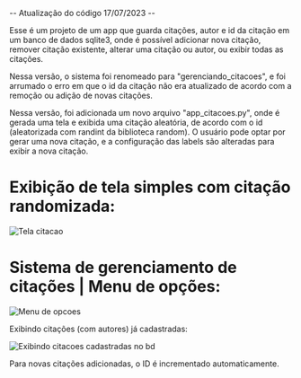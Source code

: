 -- Atualização do código 17/07/2023 -- 

Esse é um projeto de um app que guarda citações, autor e id da citação em um banco de dados sqlite3, onde é possível 
adicionar nova citação, remover citação existente, alterar uma citação ou autor, ou exibir todas as citações. 

Nessa versão, o sistema foi renomeado para "gerenciando_citacoes", e foi arrumado o erro em que o id da citação não era
atualizado de acordo com a remoção ou adição de novas citações. 

Nessa versão, foi adicionada um novo arquivo "app_citacoes.py", onde é gerada uma tela e exibida uma citação aleatória,
de acordo com o id (aleatorizada com randint da biblioteca random). O usuário pode optar por gerar uma nova citação,
e a configuração das labels são alteradas para exibir a nova citação.

# Exibição de tela simples com citação randomizada:

![Tela citacao](https://github.com/daniel-antunes-da-silva/app-citacoes-bd/assets/132831685/2c1051a6-4d3f-4fa7-a8f3-5a2ca4d7ab92)


# Sistema de gerenciamento de citações | Menu de opções:


![Menu de opcoes](https://github.com/daniel-antunes-da-silva/app-citacoes-bd/assets/132831685/ecdcfaba-57ca-45f0-87d9-bf34cfd677c5)

Exibindo citações (com autores) já cadastradas:

![Exibindo citacoes cadastradas no bd](https://github.com/daniel-antunes-da-silva/app-citacoes-bd/assets/132831685/7ef7f6c9-052f-4c5b-b601-cb00cb60245b)

Para novas citações adicionadas, o ID é incrementado automaticamente.
